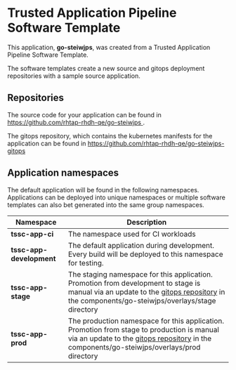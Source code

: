 # Trusted Application Pipeline Software Template

This application, **go-steiwjps**, was created from a Trusted Application Pipeline Software Template.

The software templates create a new source and gitops deployment repositories with a sample source application. 

## Repositories

The source code for your application can be found in [https://github.com/rhtap-rhdh-qe/go-steiwjps ](https://github.com/rhtap-rhdh-qe/go-steiwjps ).
 
The gitops repository, which contains the kubernetes manifests for the application can be found in 
[https://github.com/rhtap-rhdh-qe/go-steiwjps-gitops ](https://github.com/rhtap-rhdh-qe/go-steiwjps-gitops ) 

## Application namespaces 

The default application will be found in the following namespaces. Applications can be deployed into unique namespaces or multiple software templates can also bet generated into the same group namespaces.  

|  Namespace   |  Description   |  
| -------- | -------- |
| **tssc-app-ci** | The namespace used for CI workloads |
| **tssc-app-development** | The default application during development. Every build will be deployed to this namespace for testing. |
| **tssc-app-stage** | The staging namespace for this application. Promotion from development to stage is manual via an update to the [gitops repository](https://github.com/rhtap-rhdh-qe/go-steiwjps-gitops ) in the components/go-steiwjps/overlays/stage directory |
| **tssc-app-prod** | The production namespace for this application. Promotion from stage to production is manual via an update to the [gitops repository](https://github.com/rhtap-rhdh-qe/go-steiwjps-gitops ) in the components/go-steiwjps/overlays/prod directory |